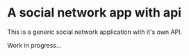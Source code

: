 # A social network app with api
This is a generic social network application with it's own API.

Work in progress...

